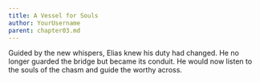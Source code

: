 ```yaml
---
title: A Vessel for Souls
author: YourUsername
parent: chapter03.md
---
```

Guided by the new whispers, Elias knew his duty had changed. He no longer guarded the bridge but became its conduit. He would now listen to the souls of the chasm and guide the worthy across.
